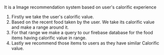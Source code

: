 It is a Image recommendation system based on user's calorific experience

1. Firstly we take the user's calorific value.
2. Based on the recent food taken by the user. We take its calorific value and make a range around it.
3. For that range we make a query to our firebase database for the food items having calorific value in range.
4. Lastly we recommend those items to users as they have similar Calorific value.
